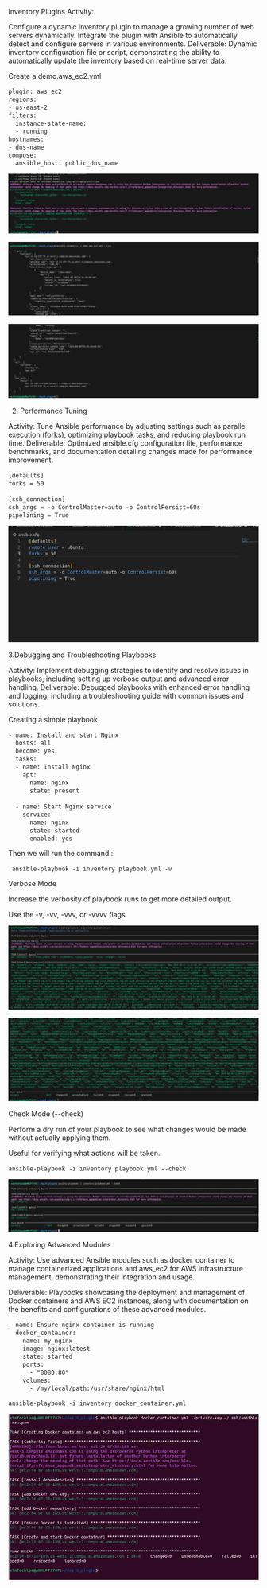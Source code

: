 Inventory Plugins
Activity: 

Configure a dynamic inventory plugin to manage a growing number of web servers dynamically. Integrate the plugin with Ansible to automatically detect and configure servers in various environments.
Deliverable: Dynamic inventory configuration file or script, demonstrating the ability to automatically update the inventory based on real-time server data.

Create a demo.aws_ec2.yml
```
plugin: aws_ec2
regions:
- us-east-2
filters:
  instance-state-name:
  - running
hostnames:
- dns-name
compose:
  ansible_host: public_dns_name
```

![alt text](image.png)

![alt text](image-1.png)

![alt text](image-2.png)

2. Performance Tuning

Activity: Tune Ansible performance by adjusting settings such as parallel execution (forks), optimizing playbook tasks, and reducing playbook run time.
Deliverable: Optimized ansible.cfg configuration file, performance benchmarks, and documentation detailing changes made for performance improvement.

```
[defaults]
forks = 50

[ssh_connection]
ssh_args = -o ControlMaster=auto -o ControlPersist=60s
pipelining = True
```
![alt text](image-8.png)

3.Debugging and Troubleshooting Playbooks

Activity: Implement debugging strategies to identify and resolve issues in playbooks, including setting up verbose output and advanced error handling.
Deliverable: Debugged playbooks with enhanced error handling and logging, including a troubleshooting guide with common issues and solutions.

Creating a simple playbook 
```
- name: Install and start Nginx
  hosts: all
  become: yes
  tasks:
  - name: Install Nginx
    apt:
      name: nginx
      state: present

  - name: Start Nginx service
    service:
      name: nginx
      state: started
      enabled: yes
```

Then we will run the command :
```
 ansible-playbook -i inventory playbook.yml -v
 ```
Verbose Mode

Increase the verbosity of playbook runs to get more detailed output.

Use the -v, -vv, -vvv, or -vvvv flags

![alt text](image-7.png)

![alt text](image-3.png)

Check Mode (--check)

Perform a dry run of your playbook to see what changes would be made without actually applying them.

Useful for verifying what actions will be taken.

```
ansible-playbook -i inventory playbook.yml --check
```
![alt text](image-4.png)

4.Exploring Advanced Modules

Activity: Use advanced Ansible modules such as docker_container to manage containerized applications and aws_ec2 for AWS infrastructure management, demonstrating their integration and usage.

Deliverable: Playbooks showcasing the deployment and management of Docker containers and AWS EC2 instances, along with documentation on the benefits and configurations of these advanced modules.



```
- name: Ensure nginx container is running
  docker_container:
    name: my_nginx
    image: nginx:latest
    state: started
    ports:
      - "8080:80"
    volumes:
      - /my/local/path:/usr/share/nginx/html
```

```
ansible-playbook -i inventory docker_container.yml 
```
![alt text](image-10.png)

